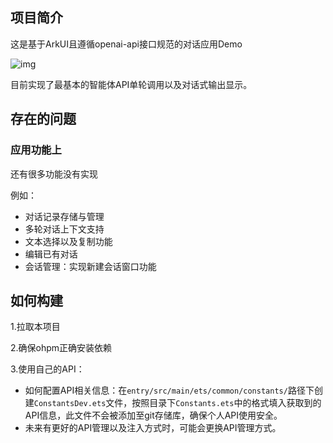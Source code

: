 ## 项目简介
这是基于ArkUI且遵循openai-api接口规范的对话应用Demo

![img](https://img2023.cnblogs.com/blog/3416663/202502/3416663-20250210163326062-605433814.gif)



目前实现了最基本的智能体API单轮调用以及对话式输出显示。

## 存在的问题
### 应用功能上
还有很多功能没有实现

例如：
- 对话记录存储与管理
- 多轮对话上下文支持
- 文本选择以及复制功能
- 编辑已有对话
- 会话管理：实现新建会话窗口功能

## 如何构建
1.拉取本项目

2.确保ohpm正确安装依赖

3.使用自己的API：


- 如何配置API相关信息：在`entry/src/main/ets/common/constants/`路径下创建`ConstantsDev.ets`文件，按照目录下`Constants.ets`中的格式填入获取到的API信息，此文件不会被添加至git存储库，确保个人API使用安全。
- 未来有更好的API管理以及注入方式时，可能会更换API管理方式。





